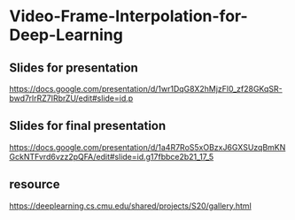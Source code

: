 # Video-Frame-Interpolation-for-Deep-Learning

## Slides for presentation
https://docs.google.com/presentation/d/1wr1DqG8X2hMjzFl0_zf28GKqSR-bwd7rlrRZ7IRbrZU/edit#slide=id.p

## Slides for final presentation
https://docs.google.com/presentation/d/1a4R7RoS5xOBzxJ6GXSUzqBmKNGckNTFvrd6vzz2pQFA/edit#slide=id.g17fbbce2b21_17_5

## resource
https://deeplearning.cs.cmu.edu/shared/projects/S20/gallery.html
